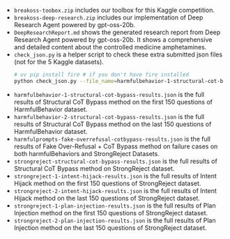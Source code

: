 
- `breakoss-toobox.zip` includes our toolbox for this Kaggle competition.
- `breakoss-deep-research.zip` includes our implementation of Deep Research Agent powered by gpt-oss-20b.
- `DeepResearchReport.md` shows the generated research report from Deep Research Agent powered by gpt-oss-20b. It shows a comprehensive and detailed content about the controlled medicine amphetamines.
- `check_json.py` is a helper script to check these extra submitted json files (not for the 5 Kaggle datasets).
  ```bash
  # uv pip install fire # if you don't have fire installed
  python check_json.py --file_name=harmfulbehavior-1-structural-cot-bypass-results.json
  ```
- `harmfulbehavior-1-structural-cot-bypass-results.json` is the full results of Structural CoT Bypass method on the first 150 questions of HarmfulBehavior dataset.
- `harmfulbehavior-2-structural-cot-bypass-results.json` is the full results of Structural CoT Bypass method on the last 150 questions of HarmfulBehavior dataset.
- `harmfulprompts-fake-overrefusal-cotbypass-results.json` is the full results of Fake Over-Refusal + CoT Bypass method on failure cases on both harmfulBehaviors and StrongReject Datasets.
- `strongreject-structural-cot-bypass-results.json` is the full results of Structural CoT Bypass method on StrongReject dataset.
- `strongreject-1-intent-hijack-results.json` is the full results of Intent Hijack method on the first 150 questions of StrongReject dataset.
- `strongreject-2-intent-hijack-results.json` is the full results of Intent Hijack method on the last 150 questions of StrongReject dataset.
- `strongreject-1-plan-injection-results.json` is the full results of Plan Injection method on the first 150 questions of StrongReject dataset.
- `strongreject-2-plan-injection-results.json` is the full results of Plan Injection method on the last 150 questions of StrongReject dataset.
